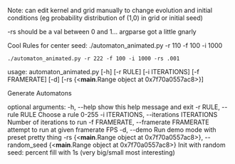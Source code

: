 Note: can edit kernel and grid manually to change evolution and initial conditions (eg probability distribution of (1,0) in grid or initial seed)


-rs should be a val between 0 and 1... argparse got a little gnarly


Cool Rules for center seed:
    ./automaton_animated.py -r 110 -f 100 -i 1000

    ./automaton_animated.py -r 222 -f 100 -i 1000 -rs .001


usage: automaton_animated.py [-h] [-r RULE] [-i ITERATIONS] [-f FRAMERATE]
                             [-d]
                             [-rs {<__main__.Range object at 0x7f70a0557ac8>}]

Generate Automatons

optional arguments:
  -h, --help            show this help message and exit
  -r RULE, --rule RULE  Choose a rule 0-255
  -i ITERATIONS, --iterations ITERATIONS
                        Number of iterations to run
  -f FRAMERATE, --framerate FRAMERATE
                        attempt to run at given framerate FPS
  -d, --demo            Run demo mode with preset pretty thing
  -rs {<__main__.Range object at 0x7f70a0557ac8>}, --random_seed {<__main__.Range object at 0x7f70a0557ac8>}
                        Init with random seed: percent fill with 1s (very
                        big/small most interesting)

